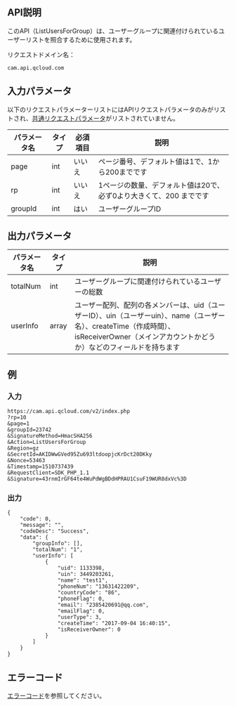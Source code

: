 ## API説明

このAPI（ListUsersForGroup）は、ユーザーグループに関連付けられているユーザーリストを照合するために使用されます。

リクエストドメイン名：

```
cam.api.qcloud.com
```

## 入力パラメータ

以下のリクエストパラメーターリストにはAPIリクエストパラメータのみがリストされ、[共通リクエストパラメータ](https://cloud.tencent.com/document/api/213/6976)がリストされていません。

| パラメータ名 | タイプ | 必須項目 | 説明                                  |
| -------- | ---- | ---- | ------------------------------------- |
| page     | int  | いいえ   | ページ番号、デフォルト値は1で、1から200までです         |
| rp       | int  | いいえ   | 1ページの数量、デフォルト値は20で、必ず0より大きくて、200 までです|
| groupId  | int  | はい   | ユーザーグループID                             |

## 出力パラメータ

| パラメータ名 | タイプ  | 説明                                                         |
| -------- | ----- | ------------------------------------------------------------ |
| totalNum | int   | ユーザーグループに関連付けられているユーザーの総数                                         |
| userInfo | array | ユーザー配列、配列の各メンバーは、uid（ユーザーID）、uin（ユーザーuin）、name（ユーザー名）、createTime（作成時間）、isReceiverOwner（メインアカウントかどうか）などのフィールドを持ちます |

## 例

### 入力

```
https://cam.api.qcloud.com/v2/index.php
?rp=10
&page=1
&groupId=23742
&SignatureMethod=HmacSHA256
&Action=ListUsersForGroup
&Region=gz
&SecretId=AKIDWwGVed95Zu693ltdoopjcKrDct20DKky
&Nonce=53463
&Timestamp=1510737439
&RequestClient=SDK_PHP_1.1
&Signature=43rnmIrGF64te4WuPdWgBDdHPRAU1CsuF19WUR8dxVc%3D
```

### 出力

```
{
    "code": 0,
    "message": "",
    "codeDesc": "Success",
    "data": {
        "groupInfo": [],
        "totalNum": "1",
        "userInfo": [
            {
                "uid": 1133398,
                "uin": 3449203261,
                "name": "test1",
                "phoneNum": "13631422209",
                "countryCode": "86",
                "phoneFlag": 0,
                "email": "2385420691@qq.com",
                "emailFlag": 0,
                "userType": 3,
                "createTime": "2017-09-04 16:40:15",
                "isReceiverOwner": 0
            }
        ]
    }
}
```

## エラーコード

[エラーコード](https://cloud.tencent.com/document/product/598/13884)を参照してください。

